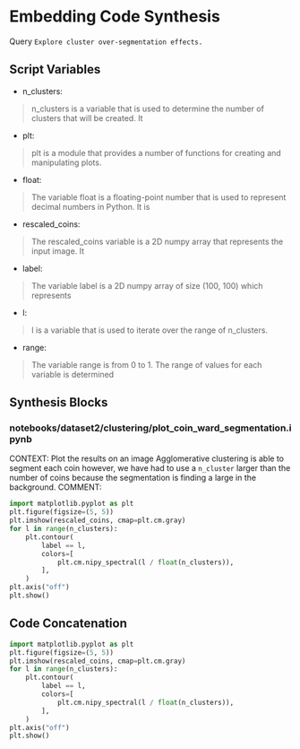 # Embedding Code Synthesis
Query `Explore cluster over‑segmentation effects.`
## Script Variables
- n_clusters:<br>
>n_clusters is a variable that is used to determine the number of clusters that will be created. It
- plt:<br>
>plt is a module that provides a number of functions for creating and manipulating plots.
- float:<br>
>The variable float is a floating-point number that is used to represent decimal numbers in Python. It is
- rescaled_coins:<br>
>The rescaled_coins variable is a 2D numpy array that represents the input image. It
- label:<br>
>The variable label is a 2D numpy array of size (100, 100) which represents
- l:<br>
>l is a variable that is used to iterate over the range of n_clusters.
- range:<br>
>The variable range is from 0 to 1. The range of values for each variable is determined
## Synthesis Blocks
### notebooks/dataset2/clustering/plot_coin_ward_segmentation.ipynb
CONTEXT:  Plot the results on an image  Agglomerative clustering is able to segment each coin however, we have had to use a ``n_cluster`` larger than
the number of coins because the segmentation is finding a large in the background.   COMMENT:
```python
import matplotlib.pyplot as plt
plt.figure(figsize=(5, 5))
plt.imshow(rescaled_coins, cmap=plt.cm.gray)
for l in range(n_clusters):
    plt.contour(
        label == l,
        colors=[
            plt.cm.nipy_spectral(l / float(n_clusters)),
        ],
    )
plt.axis("off")
plt.show()
```

## Code Concatenation
```python
import matplotlib.pyplot as plt
plt.figure(figsize=(5, 5))
plt.imshow(rescaled_coins, cmap=plt.cm.gray)
for l in range(n_clusters):
    plt.contour(
        label == l,
        colors=[
            plt.cm.nipy_spectral(l / float(n_clusters)),
        ],
    )
plt.axis("off")
plt.show()
```
